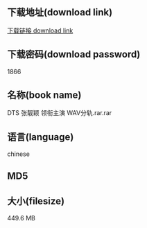 ## 下载地址(download link)
[下载链接 download link](https://tutu365.netlify.app/?s=DTS+%E5%BC%A0%E9%9D%93%E9%A2%96+%E9%A2%86%E8%A1%94%E4%B8%BB%E6%BC%94+WAV%E5%88%86%E8%BD%A8.rar)

## 下载密码(download password)
1866

## 名称(book name)
DTS 张靓颖 领衔主演 WAV分轨.rar.rar

## 语言(language)
chinese

## MD5


## 大小(filesize)
449.6 MB
